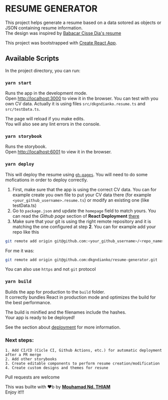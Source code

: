 # RESUME GENERATOR

This project helps generate a resume based on a data sotored as objects or JSON containing resume information.\
The design was inspired by [Babacar Cisse Dia's resume](https://babacar-cisse-dia.com/resume)


This project was bootstrapped with [Create React App](https://github.com/facebook/create-react-app).

## Available Scripts

In the project directory, you can run:

### `yarn start`

Runs the app in the development mode.\
Open [http://localhost:3000](http://localhost:3000) to view it in the browser. You can test with you own CV data. Actually it is using files `src/dkgndianko.resume.ts` and `src/testData.ts`.

The page will reload if you make edits.\
You will also see any lint errors in the console.

### `yarn storybook`

Runs the storybook.\
Open [http://localhost:6001](http://localhost:6001) to view it in the browser.


### `yarn deploy`

This will deploy the resume using [`gh-pages`](https://www.npmjs.com/package/gh-pages). You will need to do some mofications in order to deploy correctly.
1. First, make sure that the app is using the correct CV data. You can for example create you own file to put your CV data there (for example `<your_github_username>.resume.ts`) or modify an existing one (like testData.ts)
2. Go to `package.json` and update the `homepage` field to match yours. You can read the *Github page* section of **React Deployment** [there](https://create-react-app.dev/docs/deployment/#github-pages)
3. Make sure that your git is using the right remote repository and it is matching the one configured at step **2**. You can for example add your repo like this
```bash
git remote add origin git@github.com:<your_github_username>/<repo_name>.git
```
For me it was:
```bash
git remote add origin git@github.com:dkgndianko/resume-generator.git
```
You can also use `https` and not `git` protocol
<!-- 
### `yarn test`

Launches the test runner in the interactive watch mode.\
See the section about [running tests](https://facebook.github.io/create-react-app/docs/running-tests) for more information. -->

### `yarn build`

Builds the app for production to the `build` folder.\
It correctly bundles React in production mode and optimizes the build for the best performance.

The build is minified and the filenames include the hashes.\
Your app is ready to be deployed!

See the section about [deployment](https://facebook.github.io/create-react-app/docs/deployment) for more information.

<!-- ### `yarn eject`

**Note: this is a one-way operation. Once you `eject`, you can’t go back!**

If you aren’t satisfied with the build tool and configuration choices, you can `eject` at any time. This command will remove the single build dependency from your project.

Instead, it will copy all the configuration files and the transitive dependencies (webpack, Babel, ESLint, etc) right into your project so you have full control over them. All of the commands except `eject` will still work, but they will point to the copied scripts so you can tweak them. At this point you’re on your own.

You don’t have to ever use `eject`. The curated feature set is suitable for small and middle deployments, and you shouldn’t feel obligated to use this feature. However we understand that this tool wouldn’t be useful if you couldn’t customize it when you are ready for it.

## Learn More

You can learn more in the [Create React App documentation](https://facebook.github.io/create-react-app/docs/getting-started).

To learn React, check out the [React documentation](https://reactjs.org/). -->


### Next steps:
    1. Add CI/CD (Cicle CI, Github Actions, etc.) for automatic deployment after a PR merge
    2. Add other storybooks
    3. Create editable components to perform resume creation/modification
    4. Create custom designs and themes for resune

Pull requests are welcome

This was builte with :heart:b by [**Mouhamad Nd. THIAM**](https://github.com/dkgndianko)\
Enjoy it!!!
